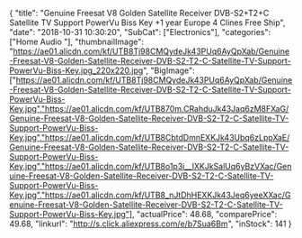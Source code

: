 {
	"title": "Genuine Freesat V8 Golden Satellite Receiver DVB-S2+T2+C Satellite TV Support PowerVu Biss Key +1 year Europe 4 Clines Free Ship",
	"date": "2018-10-31 10:30:20",
	"SubCat": ["Electronics"],
	"categories": ["Home Audio "],
	"thumbnailImage": "https://ae01.alicdn.com/kf/UTB8Tj98CMQydeJk43PUq6AyQpXab/Genuine-Freesat-V8-Golden-Satellite-Receiver-DVB-S2-T2-C-Satellite-TV-Support-PowerVu-Biss-Key.jpg_220x220.jpg",
	"BigImage": ["https://ae01.alicdn.com/kf/UTB8Tj98CMQydeJk43PUq6AyQpXab/Genuine-Freesat-V8-Golden-Satellite-Receiver-DVB-S2-T2-C-Satellite-TV-Support-PowerVu-Biss-Key.jpg","https://ae01.alicdn.com/kf/UTB870m.CRahduJk43Jaq6zM8FXaG/Genuine-Freesat-V8-Golden-Satellite-Receiver-DVB-S2-T2-C-Satellite-TV-Support-PowerVu-Biss-Key.jpg","https://ae01.alicdn.com/kf/UTB8CbtdDmnEXKJk43Ubq6zLppXaE/Genuine-Freesat-V8-Golden-Satellite-Receiver-DVB-S2-T2-C-Satellite-TV-Support-PowerVu-Biss-Key.jpg","https://ae01.alicdn.com/kf/UTB8o1p3i__IXKJkSalUq6yBzVXac/Genuine-Freesat-V8-Golden-Satellite-Receiver-DVB-S2-T2-C-Satellite-TV-Support-PowerVu-Biss-Key.jpg","https://ae01.alicdn.com/kf/UTB8_nJtDhHEXKJk43Jeq6yeeXXac/Genuine-Freesat-V8-Golden-Satellite-Receiver-DVB-S2-T2-C-Satellite-TV-Support-PowerVu-Biss-Key.jpg"],
	"actualPrice": 48.68,
	"comparePrice": 49.68,
	"linkurl": "http://s.click.aliexpress.com/e/b7Sua6Bm",
	"inStock": 141
}
